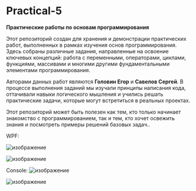 # Practical-5
**Практические работы по основам программирования**  

Этот репозиторий создан для хранения и демонстрации практических работ, выполненных в рамках изучения основ программирования. Здесь собраны различные задания, направленные на освоение ключевых концепций: работа с переменными, операторами, циклами, функциями, массивами и многими другими фундаментальными элементами программирования.  

Авторами данных работ являются **Головин Егор** и **Савелов Сергей**. В процессе выполнения заданий мы изучали принципы написания кода, оттачивали навыки логического мышления и учились решать практические задачи, которые могут встретиться в реальных проектах.  

Этот репозиторий может быть полезен как тем, кто только начинает знакомство с программированием, так и тем, кто хочет освежить знания и посмотреть примеры решений базовых задач..

WPF:

![изображение](https://github.com/user-attachments/assets/e6c872d3-6760-4d40-a64b-8e5d110e15a7)

![изображение](https://github.com/user-attachments/assets/a677fdce-b782-4f28-b2a0-835877defa01)


Console:
![изображение](https://github.com/user-attachments/assets/598a202c-2ab1-4770-b7f8-d02d4b33bd2e)

![изображение](https://github.com/user-attachments/assets/bb070c97-412d-4628-8114-002adb9a84dc)
